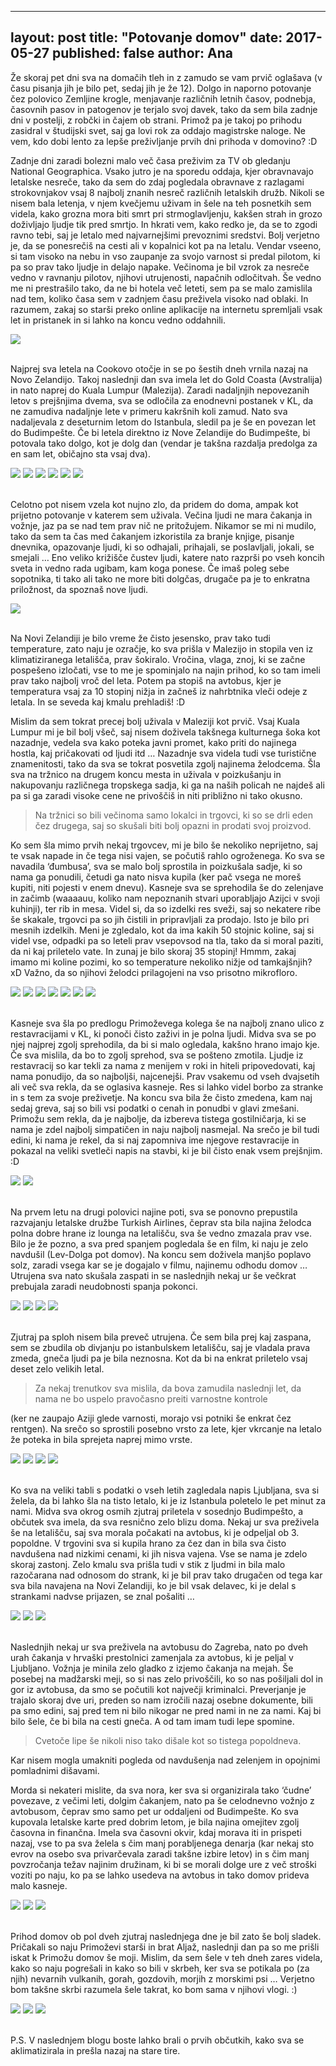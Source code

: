 
---
layout: post
title:  "Potovanje domov"
date:   2017-05-27
published: false
author: Ana
---

<p class="intro"><span class="dropcap">Ž</span>e skoraj pet dni sva na domačih tleh in z zamudo se vam prvič oglašava (v času pisanja jih je bilo pet, sedaj jih je že 12). Dolgo in naporno potovanje čez polovico Zemljine krogle, menjavanje različnih letnih časov, podnebja, časovnih pasov in patogenov je terjalo svoj davek, tako da sem bila zadnje dni v postelji, z robčki in čajem ob strani. Primož pa je takoj po prihodu zasidral v študijski svet, saj ga lovi rok za oddajo magistrske naloge. Ne vem, kdo dobi lento za lepše preživljanje prvih dni prihoda v domovino? :D</p>

 
Zadnje dni zaradi bolezni malo več časa preživim za TV ob gledanju National Geographica. Vsako jutro je na sporedu oddaja, kjer obravnavajo letalske nesreče, tako da sem do zdaj pogledala obravnave z razlagami strokovnjakov vsaj 8 najbolj znanih nesreč različnih letalskih družb. Nikoli se nisem bala letenja, v njem kvečjemu uživam in šele na teh posnetkih sem videla, kako grozna mora biti smrt pri strmoglavljenju, kakšen strah in grozo doživljajo ljudje tik pred smrtjo. In hkrati vem, kako redko je, da se to zgodi ravno tebi, saj je letalo med najvarnejšimi prevoznimi sredstvi. Bolj verjetno je, da se ponesrečiš na cesti ali v kopalnici kot pa na letalu. Vendar vseeno, si tam visoko na nebu in vso zaupanje za svojo varnost si predal pilotom, ki pa so prav tako ljudje in delajo napake. Večinoma je bil vzrok za nesreče vedno v ravnanju pilotov, njihovi utrujenosti, napačnih odločitvah. Še vedno me ni prestrašilo tako, da ne bi hotela več leteti, sem pa se malo zamislila nad tem, koliko časa sem v zadnjem času preživela visoko nad oblaki. In razumem, zakaj so starši preko online aplikacije na internetu spremljali vsak let in pristanek in si lahko na koncu vedno oddahnili.

<div class="photoset-grid" data-layout="1">
    <img src="/assets/images/25home/03.jpg" data-title="" data-lightbox="gr1">
</div><br/>
 
Najprej sva letela na Cookovo otočje in se po šestih dneh vrnila nazaj na Novo Zelandijo. Takoj naslednji dan sva imela let do Gold Coasta (Avstralija) in nato naprej do Kuala Lumpur (Malezija). Zaradi nadaljnjih nepovezanih letov s prejšnjima dvema, sva se odločila za enodnevni postanek v KL, da ne zamudiva nadaljnje lete v primeru kakršnih koli zamud. Nato sva nadaljevala z deseturnim letom do Istanbula, sledil pa je še en povezan let do Budimpešte. Če bi letela direktno iz Nove Zelandije do Budimpešte, bi potovala tako dolgo, kot je dolg dan (vendar je takšna razdalja predolga za en sam let, običajno sta vsaj dva). 

<div class="photoset-grid" data-layout="132">
    <img src="/assets/images/25home/02.jpg" data-title="Moj najljubši del letališlča je bil prevažanje tega kul vozička, ko sem se lahko delala, da sem Harry Potter, ki se odpravlja na Bradavičarko. :)" data-lightbox="gr1">
    <img src="/assets/images/25home/01.jpg" data-title="Prvi let do Avstralije (Gold Coast) z AirAsia. Kdo najde?" data-lightbox="gr1">
    <img src="/assets/images/25home/05.jpg" data-title="Ko nisva bila več na novozelandskih tleh in občutek, da si tja komaj prišel pa že odhajaš. Kako je bilo lepo ..." data-lightbox="gr1">
    <img src="/assets/images/25home/06.jpg" data-title="Nočni leti so za spat, jaz bi pa rada ven gledala!" data-lightbox="gr1">
    <img src="/assets/images/25home/07.jpg" data-title="" data-lightbox="gr1">
    <img src="/assets/images/25home/08.jpg" data-title="In smo pristali na avstralska tla ..." data-lightbox="gr1">
</div><br/>
 
Celotno pot nisem vzela kot nujno zlo, da pridem do doma, ampak kot prijetno potovanje v katerem sem uživala. Večina ljudi ne mara čakanja in vožnje, jaz pa se nad tem prav nič ne pritožujem. Nikamor se mi ni mudilo, tako da sem ta čas med čakanjem izkoristila za branje knjige, pisanje dnevnika, opazovanje ljudi, ki so odhajali, prihajali, se poslavljali, jokali, se smejali … Eno veliko križišče čustev ljudi, katere nato razprši po vseh koncih sveta in vedno rada ugibam, kam koga ponese. Če imaš poleg sebe sopotnika, ti tako ali tako ne more biti dolgčas, drugače pa je to enkratna priložnost, da spoznaš nove ljudi.

<div class="photoset-grid" data-layout="1">
    <img src="/assets/images/25home/03.jpg" data-title="" data-lightbox="gr1">
</div><br/>
 
Na Novi Zelandiji je bilo vreme že čisto jesensko, prav tako tudi temperature, zato naju je ozračje, ko sva prišla v Malezijo in stopila ven iz klimatiziranega letališča, prav šokiralo. Vročina, vlaga, znoj, ki se začne pospešeno izločati, vse to me je spominjalo na najin prihod, ko so tam imeli prav tako najbolj vroč del leta. Potem pa stopiš na avtobus, kjer je temperatura vsaj za 10 stopinj nižja in začneš iz nahrbtnika vleči odeje z letala. In se seveda kaj kmalu prehladiš! :D
 
Mislim da sem tokrat precej bolj uživala v Maleziji kot prvič. Vsaj Kuala Lumpur mi je bil bolj všeč, saj nisem doživela takšnega kulturnega šoka kot nazadnje, vedela sva kako poteka javni promet, kako priti do najinega hostla, kaj pričakovati od ljudi itd … Nazadnje sva videla tudi vse turistične znamenitosti, tako da sva se tokrat posvetila zgolj najinema želodcema. Šla sva na tržnico na drugem koncu mesta in uživala v poizkušanju in nakupovanju različnega tropskega sadja, ki ga na naših policah ne najdeš ali pa si ga zaradi visoke cene ne privoščiš in niti približno ni tako okusno. 

<blockquote>Na tržnici so bili večinoma samo lokalci in trgovci, ki so se drli eden čez drugega, saj so skušali biti bolj opazni in prodati svoj proizvod.</blockquote> 

Ko sem šla mimo prvih nekaj trgovcev, mi je bilo še nekoliko neprijetno, saj te vsak napade in če tega nisi vajen, se počutiš rahlo ogroženega. Ko sva se navadila ‘đumbusa’, sva se malo bolj sprostila in poizkušala sadje, ki so nama ga ponudili, četudi ga nato nisva kupila (ker pač vsega ne moreš kupiti, niti pojesti v enem dnevu). Kasneje sva se sprehodila še do zelenjave in začimb (waaaauu, koliko nam nepoznanih stvari uporabljajo Azijci v svoji kuhinji), ter rib in mesa. Videl si, da so izdelki res sveži, saj so nekatere ribe še skakale, trgovci pa so jih čistili in pripravljali za prodajo. Isto je bilo pri mesnih izdelkih. Meni je zgledalo, kot da ima kakih 50 stojnic koline, saj si videl vse, odpadki pa so leteli prav vsepovsod na tla, tako da si moral paziti, da ni kaj priletelo vate. In zunaj je bilo skoraj 35 stopinj! Hmmm, zakaj imamo mi koline pozimi, ko so temperature nekoliko nižje od tamkajšnjih?  xD Važno, da so njihovi želodci prilagojeni na vso prisotno mikrofloro. 

<div class="photoset-grid" data-layout="1312">
    <img src="/assets/images/25home/24.jpg" data-title="Tržnica v Kuala Lumpurju." data-lightbox="gr1">
    <img src="/assets/images/25home/25.jpg" data-title="Azijska zelišča in začimbe." data-lightbox="gr1">
    <img src="/assets/images/25home/26.jpg" data-title="Ribarnica in mesnica." data-lightbox="gr1">
    <img src="/assets/images/25home/27.jpg" data-title="Kitajska četrt s stojnicami oblačil, modnih dodatkov, ur, vsega možnega ..." data-lightbox="gr1">
    <img src="/assets/images/25home/28.jpg" data-title="Primož in bogati del mesta v ozadju." data-lightbox="gr1">
    <img src="/assets/images/25home/29.jpg" data-title="Na kultruni prireditvi sem preizkusila igranje malezijskih bobnov." data-lightbox="gr1">
    <img src="/assets/images/25home/30.jpg" data-title="Vmes se je malo ulilo, tako da je vročina postala malenkost bolj znosna, luže pa vsepovsod, saj voda nima kam odteči ..." data-lightbox="gr1">
</div><br/>
 
Kasneje sva šla po predlogu Primoževega kolega še na najbolj znano ulico z restavracijami v KL, ki ponoči čisto zaživi in je polna ljudi. Midva sva se po njej najprej zgolj sprehodila, da bi si malo ogledala, kakšno hrano imajo kje. Če sva mislila, da bo to zgolj sprehod, sva se pošteno zmotila. Ljudje iz restavracij so kar tekli za nama z menijem v roki in hiteli pripovedovati, kaj nama ponudijo, da so najboljši, najcenejši. Prav vsakemu od vseh dvajsetih ali več sva rekla, da se oglasiva kasneje. Res si lahko videl borbo za stranke in s tem za svoje preživetje. Na koncu sva bila že čisto zmedena, kam naj sedaj greva, saj so bili vsi podatki o cenah in ponudbi v glavi zmešani. Primožu sem rekla, da je najbolje, da izbereva tistega gostilničarja, ki se nama je zdel najbolj simpatičen in naju najbolj nasmejal. Na srečo je bil tudi edini, ki nama je rekel, da si naj zapomniva ime njegove restavracije in pokazal na veliki svetleči napis na stavbi, ki je bil čisto enak vsem prejšnjim. :D

<div class="photoset-grid" data-layout="2">
    <img src="/assets/images/25home/32.jpg" data-title="Ulica z restavracijami tik preden se je znočilo (verjetno si niste predstavljali ravno plastičnih stolov - ni fancy, je pa dobro!)." data-lightbox="gr1">
    <img src="/assets/images/25home/31.jpg" data-title="Ulica restavracij takoj, ko je nastala tema." data-lightbox="gr1">
</div><br/>
 
Na prvem letu na drugi polovici najine poti, sva se ponovno prepustila razvajanju letalske družbe Turkish Airlines, čeprav sta bila najina želodca polna dobre hrane iz lounga na letališču, sva še vedno zmazala prav vse. Bilo je že pozno, a sva pred spanjem pogledala še en film, ki naju je zelo navdušil (Lev-Dolga pot domov). Na koncu sem doživela manjšo poplavo solz, zaradi vsega kar se je dogajalo v filmu, najinemu odhodu domov … Utrujena sva nato skušala zaspati in se naslednjih nekaj ur še večkrat prebujala zaradi neudobnosti spanja pokonci.

<div class="photoset-grid" data-layout="31">
    <img src="/assets/images/25home/04.jpg" data-title="Razvajanje v loungu - predjed, mmmm ..." data-lightbox="gr1">
    <img src="/assets/images/25home/09.jpg" data-title="Primož je med čakanjem na letalo skušal narediti še kaj za faks, priden fant. :)" data-lightbox="gr1">
    <img src="/assets/images/25home/10.jpg" data-title="Potem pa še večerja na letalu in spremljanje leta, gledanje filmov ..." data-lightbox="gr1">
    <img src="/assets/images/25home/10a.jpg" data-title="Tretji let je bil še za dve uri daljši kot drugi (dobrih 10 ur)." data-lightbox="gr1">
</div><br/>
 
Zjutraj pa sploh nisem bila preveč utrujena. Če sem bila prej kaj zaspana, sem se zbudila ob divjanju po istanbulskem letališču, saj je vladala prava zmeda, gneča ljudi pa je bila neznosna. Kot da bi na enkrat priletelo vsaj deset zelo velikih letal. 

<blockquote>Za nekaj trenutkov sva mislila, da bova zamudila naslednji let, da nama ne bo uspelo pravočasno preiti varnostne kontrole </blockquote>

(ker ne zaupajo Aziji glede varnosti, morajo vsi potniki še enkrat čez rentgen). Na srečo so sprostili posebno vrsto za lete, kjer vkrcanje na letalo že poteka in bila sprejeta naprej mimo vrste.

<div class="photoset-grid" data-layout="31">
    <img src="/assets/images/25home/10b.jpg" data-title="Preden smo pristali v turškem Istanbulu, nas je skozi okno letala pričakal sončni vzhod na Črnem jezeru." data-lightbox="gr1">
    <img src="/assets/images/25home/11.jpg" data-title="Velika gneča na letališču za varnostno kontrolo, midva pa hitela na naslednji let ..." data-lightbox="gr1">
    <img src="/assets/images/25home/12.jpg" data-title="Vkrcala sva se na zadnjo letalo, ki naju je popeljalo do Budimpešte." data-lightbox="gr1">
    <img src="/assets/images/25home/13.jpg" data-title="Nad Istanbulom." data-lightbox="gr1">
</div><br/> 
 
Ko sva na veliki tabli s podatki o vseh letih zagledala napis Ljubljana, sva si želela, da bi lahko šla na tisto letalo, ki je iz Istanbula poletelo le pet minut za nami. Midva sva okrog osmih zjutraj priletela v sosednjo Budimpešto, a občutek sva imela, da sva resnično zelo blizu doma. Nekaj ur sva preživela še na letališču, saj sva morala počakati na avtobus, ki je odpeljal ob 3. popoldne. V trgovini sva si kupila hrano za čez dan in bila sva čisto navdušena nad nizkimi cenami, ki jih nisva vajena. Vse se nama je zdelo skoraj zastonj. Zelo kmalu sva prišla tudi v stik z ljudmi in bila malo razočarana nad odnosom do strank, ki je bil prav tako drugačen od tega kar sva bila navajena na Novi Zelandiji, ko je bil vsak delavec, ki je delal s strankami nadvse prijazen, se znal pošaliti … 
 
<div class="photoset-grid" data-layout="21">
    <img src="/assets/images/25home/14.jpg" data-title="Waaaa, veselje, ko se nama na zemljevidu prikaže najina država, ko sva že tako blizu! :D" data-lightbox="gr1">
    <img src="/assets/images/25home/15.jpg" data-title="In sva prišla v Budimpešto, kjer sva čakala na avtobus še nadaljnih nekaj ur." data-lightbox="gr1">
    <img src="/assets/images/25home/16.jpg" data-title="Na avtobusni postaji v Budimpešti najdeva sliko Ljubljane, najin naslednji cilj." data-lightbox="gr1">
</div><br/> 

Naslednjih nekaj ur sva preživela na avtobusu do Zagreba, nato po dveh urah čakanja v hrvaški prestolnici zamenjala za avtobus, ki je peljal v Ljubljano. Vožnja je minila zelo gladko z izjemo čakanja na mejah. Še posebej na madžarski meji, so si nas zelo privoščili, ko so nas pošiljali dol in gor iz avtobusa, da smo se počutili kot največji kriminalci. Preverjanje je trajalo skoraj dve uri, preden so nam izročili nazaj osebne dokumente, bili pa smo edini, saj pred tem ni bilo nikogar ne pred nami in ne za nami. Kaj bi bilo šele, če bi bila na cesti gneča. A od tam imam tudi lepe spomine. 

<blockquote>Cvetoče lipe še nikoli niso tako dišale kot so tistega popoldneva. </blockquote>


Kar nisem mogla umakniti pogleda od navdušenja nad zelenjem in opojnimi pomladnimi dišavami. 
 
Morda si nekateri mislite, da sva nora, ker sva si organizirala tako ‘čudne’ povezave, z večimi leti, dolgim čakanjem, nato pa še celodnevno vožnjo z avtobusom, čeprav smo samo pet ur oddaljeni od Budimpešte. Ko sva kupovala letalske karte pred dobrim letom, je bila najina omejitev zgolj časovna in finančna. Imela sva časovni okvir, kdaj morava iti in prispeti nazaj, vse to pa sva želela s čim manj porabljenega denarja (kar nekaj sto evrov na osebo sva privarčevala zaradi takšne izbire letov) in s čim manj povzročanja težav najinim družinam, ki bi se morali dolge ure z več stroški voziti po naju, ko pa se lahko usedeva na avtobus in tako domov prideva malo kasneje.
 
<div class="photoset-grid" data-layout="21">
    <img src="/assets/images/25home/18.jpg" data-title="Prazna carina - meja med Madžarsko in Hrvaško, kjer so dolge ure preverjali naše dokumente ..." data-lightbox="gr1">
    <img src="/assets/images/25home/17.jpg" data-title="Takoj sva opazila, kako lepo pomlad imate in morala sva preklopiti iz jeseni in narediti objavo na Instagramu. :P" data-lightbox="gr1">
    <img src="/assets/images/25home/19.jpg" data-title="V Zagrebu so naju obkrožali napisi v znanem jeziku in kar težko je po tako dolgem času razumeti, da si doma ... skoraj." data-lightbox="gr1">
</div><br/> 

Prihod domov ob pol dveh zjutraj naslednjega dne je bil zato še bolj sladek. Pričakali so naju Primoževi starši in brat Aljaž, naslednji dan pa so me prišli iskat k Primožu domov še moji. Mislim, da sem šele v teh dneh zares videla, kako so naju pogrešali in kako so bili v skrbeh, ker sva se potikala po (za njih) nevarnih vulkanih, gorah, gozdovih, morjih z morskimi psi … Verjetno bom takšne skrbi razumela šele takrat, ko bom sama v njihovi vlogi. :)
 
<div class="photoset-grid" data-layout="12">
    <img src="/assets/images/25home/20.jpg" data-title="Aljaž je takoj naredil in poslal sliko našim, da me imajo doma ... Za vsak slučaj, če ne bi verjeli, da sva res prišla nazaj. :)" data-lightbox="gr1">
    <img src="/assets/images/25home/21.jpg" data-title="Končno udobna postelja z dobrodošlico. :)" data-lightbox="gr1">
    <img src="/assets/images/25home/22.jpg" data-title="Mami pa je še malo rezljala črke, ki so me vodile do sobe, če bi slučajno pozabila kje je. :D" data-lightbox="gr1">
</div><br/> 

P.S. V naslednjem blogu boste lahko brali o prvih občutkih, kako sva se aklimatizirala in prešla nazaj na stare tire. 
 
